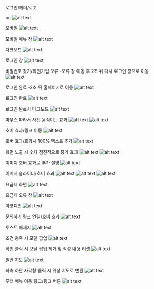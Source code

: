 로그인/헤더/로고

pc
![alt text](img/{2E32426C-7F6E-49C5-A4A3-1E548161DCCC}.png)

모바일
![alt text](img/{F6A2DCCD-A35C-47A8-A3EF-F665FAD406D7}.png)

모바일 메뉴 창
![alt text](img/{977A7B29-6F87-46A0-B641-509B8568F2ED}.png)

다크모드
![alt text](img/{DE9BEA9E-76AA-403A-AF26-E2FE5D2B5EC4}.png)

로그인 창
![alt text](img/{02B9103E-1A41-41C1-9D28-B87B6E0E3A35}.png)

비밀번호 찾기/회원가입 오류
-오류 창 이동 후 2초 뒤 다시 로그인 창으로 이동
![alt text](img/{AA0AA741-9663-43A2-A936-0BEE60CF0974}.png)

로그인 완료
-2초 뒤 홈페이지로 이동
![alt text](img/{D6746E95-0982-4258-A455-997077D1F25D}.png)

로그인 완료
![alt text](img/{1654CB55-CB68-4157-96D9-FD1DCE4B30A8}.png)

로그인 완료시 다크모드
![alt text](img/{6FE29AD5-8140-4E43-B81D-34CB05C30193}-1.png)

마우스 따라서 사진 움직이는 효과
![alt text](img/{016897A7-0C42-4313-B0CB-861FCDEEE990}.png)
![alt text](img/{B5B20EF9-27CF-448E-9122-3E978AA75341}.png)

호버 효과/링크 이동
![alt text](img/{E869CB70-160C-47A1-8189-5A3C5594113A}.png)

호버 효과/효과시 100% 텍스트 추가
![alt text](img/{CC86C9DB-C360-4BE7-ADDB-C83572198031}.png)

화면 노출 시 숫자 점진적으로 증가 효과
![alt text](img/{0696A3B0-7E3F-4A06-9CD2-72A239FD60B3}.png)
![alt text](img/{8526915A-92E9-4F3C-9192-89C7872EDE51}.png)

이미지 호버 효과로 추가 설명
![alt text](img/{2DBE38CA-B427-45A7-8439-FD8C6670F1CB}.png)

이미지 슬라이더/호버 효과
![alt text](img/{20246853-DA39-4F30-8E34-F97D54832AC4}.png)
![alt text](img/{C1EC5892-798D-4E9F-9DFE-668E8C0C59C4}.png)
![alt text](img/{77165E28-6287-43D6-AD93-6BB96AADCB3C}.png)

요금제 화면
![alt text](img/{6C374ED8-1323-49EE-8E7B-2EBB5E420AA8}.png)

요금제 오류 창
![alt text](img/{5338BCC1-70D9-4195-8700-098478855A31}.png)

아코디언
![alt text](img/{F821024A-9E49-4D86-ABAE-6F81A8AB24DC}.png)

문의하기 링크 연결/호버 효과
![alt text](img/{B18A51FA-6677-4BA4-8AE2-6A7F6E98A272}.png)

토스트 메세지
![alt text](img/{C41D1106-08B6-4BCD-ADB9-AEC6068164F2}.png)

조건 충족 시 모달 팝업
![alt text](img/{2D07B8A8-C7E8-46E5-8C8C-82594DA49B13}.png)

확인 클릭 시 모달 팝업 제거 및 작성 내용 리셋
![alt text](img/{D50FA775-BD5A-4087-9050-5D0CED398FB1}.png)

일반 지도
![alt text](img/{BD92D934-5F47-42A7-B8A4-9C8E74C1D932}.png)

좌측 하단 사각형 클릭 시 위성 지도로 변환
![alt text](img/{5EE75D9D-3105-41AC-94CE-62F95D3A1B60}.png)

푸터 메뉴 이동 링크/링크 버튼
![alt text](img/{D38E3687-53B3-4AD9-9A7D-493CEE58F96E}.png)